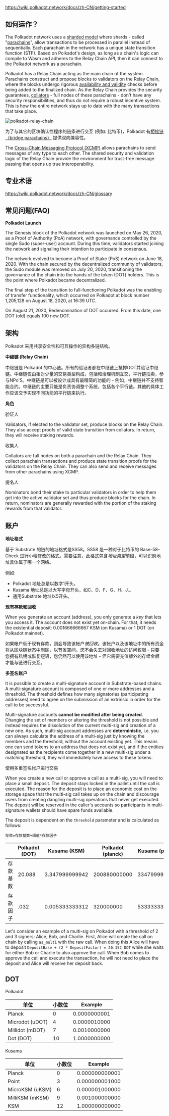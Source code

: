 https://wiki.polkadot.network/docs/zh-CN/getting-started

## 如何运作？

The Polkadot network uses a [sharded model](https://en.wikipedia.org/wiki/Shard_(database_architecture)) where shards - called "[parachains](https://wiki.polkadot.network/docs/zh-CN/learn-parachains)", allow transactions to be processed in parallel instead of sequentially. Each parachain in the network has a unique state transition function (STF). Based on Polkadot's design, as long as a chain's logic can compile to Wasm and adheres to the Relay Chain API, then it can connect to the Polkadot network as a parachain.

Polkadot has a Relay Chain acting as the main chain of the system. Parachains construct and propose blocks to validators on the Relay Chain, where the blocks undergo rigorous [availability and validity](https://wiki.polkadot.network/docs/zh-CN/learn-availability) checks before being added to the finalized chain. As the Relay Chain provides the security guarantees, [collators](https://wiki.polkadot.network/docs/zh-CN/learn-collator) - full nodes of these parachains - don't have any security responsibilities, and thus do not require a robust incentive system. This is how the entire network stays up to date with the many transactions that take place.

![polkadot-relay-chain](polkadot/polkadot_relay_chain-c411a282aa36af0f20d04389919a6275.png)

为了与其它的区块确认性程序的链条进行交互 (例如: 比特币)，Polkadot 有[桥接链（bridge parachains）](https://wiki.polkadot.network/docs/zh-CN/learn-bridges) 提供双向兼容性。

The [Cross-Chain Messaging Protocol (XCMP)](https://wiki.polkadot.network/docs/zh-CN/learn-crosschain) allows parachains to send messages of any type to each other. The shared security and validation logic of the Relay Chain provide the environment for trust-free message passing that opens up true interoperability.

## 专业术语

https://wiki.polkadot.network/docs/zh-CN/glossary

## 常见问题(FAQ)

**Polkadot Launch**

The Genesis block of the Polkadot network was launched on May 26, 2020, as a Proof of Authority (PoA) network, with governance controlled by the single Sudo (super-user) account. During this time, validators started joining the network and signaling their intention to participate in consensus.

The network evolved to become a Proof of Stake (PoS) network on June 18, 2020. With the chain secured by the decentralized community of validators, the Sudo module was removed on July 20, 2020, transitioning the governance of the chain into the hands of the token (DOT) holders. This is the point where Polkadot became decentralized.

The final step of the transition to full-functioning Polkadot was the enabling of transfer functionality, which occurred on Polkadot at block number 1,205,128 on August 18, 2020, at 16:39 UTC.

On August 21, 2020, Redenomination of DOT occurred. From this date, one DOT (old) equals 100 new DOT.

## 架构

Polkadot 采用共享安全性和可互操作的异构多链结构。

**中继链 (Relay Chain)**

中继链是 Polkadot 的中心链。所有的验证者都在中继链上抵押DOT并验证中继链。中继链仅由相对少量的交易类型构成，包括和治理机制互交，平行链拍卖，参与NPo'S。中继链是可以被设计成具有最精简的功能的 - 例如，中继链并不支持智能合约。中继链的主要只能是负责协调整个系统，包括各个平行链。其他的具体工作应该交予实现不同功能的平行链来执行。

**角色**

验证人

Validators, if elected to the validator set, produce blocks on the Relay Chain. They also accept proofs of valid state transition from collators. In return, they will receive staking rewards.

收集人

Collators are full nodes on both a parachain and the Relay Chain. They collect parachain transactions and produce state transition proofs for the validators on the Relay Chain. They can also send and receive messages from other parachains using XCMP.

提名人

Nominators bond their stake to particular validators in order to help them get into the active validator set and thus produce blocks for the chain. In return, nominators are generally rewarded with the portion of the staking rewards from that validator.

## 账户

**地址格式**

基于 Substrate 的链的地址格式是SS58。SS58 是一种对于比特币的 Base-58-Check 进行小幅修改的格式。需要注意，此格式包含*地址类型*前缀，可以识别地址具体属于哪一个网络。

例如:

- Polkadot 地址总是以数字1开头。
- Kusama 地址总是以大写字母开头，如C、D、F、G、H、J...
- 通用Substrate 地址以5开头。

**现有存款和回收**

When you generate an account (address), you only generate a *key* that lets you access it. The account does not exist yet on-chain. For that, it needs the existential deposit: 0.001666666667 KSM (on Kusama) or 1 DOT (on Polkadot mainnet).

如果帐户低于现有存款，则会导致该帐户*被回收*。该帐户以及该地址中的所有资金将从区块链状态中删除，以节省空间。您不会失去对回收地址的访问权限 - 只要您拥有私钥或恢复短语，您仍然可以使用该地址 - 但它需要充值额外的存续金额才能与链进行交互。

**多签名账户**

It is possible to create a multi-signature account in Substrate-based chains. A multi-signature account is composed of one or more addresses and a threshold. The threshold defines how many signatories (participating addresses) need to agree on the submission of an extrinsic in order for the call to be successful.

Multi-signature accounts **cannot be modified after being created**. Changing the set of members or altering the threshold is not possible and instead requires the dissolution of the current multi-sig and creation of a new one. As such, multi-sig account addresses are **deterministic**, i.e. you can always calculate the address of a multi-sig just by knowing the members and the threshold, without the account existing yet. This means one can send tokens to an address that does not exist yet, and if the entities designated as the recipients come together in a new multi-sig under a matching threshold, they will immediately have access to these tokens.

使用多重签名帐户进行交易

When you create a new call or approve a call as a multi-sig, you will need to place a small deposit. The deposit stays locked in the pallet until the call is executed. The reason for the deposit is to place an economic cost on the storage space that the multi-sig call takes up on the chain and discourage users from creating dangling multi-sig operations that never get executed. The deposit will be reserved in the caller's accounts so participants in multi-signature wallets should have spare funds available.

The deposit is dependent on the `threshold` parameter and is calculated as follows:

```
存款=存款基数+阈值*存款因子
```

|          | Polkadot (DOT) | Kusama (KSM)   | Polkadot (planck) | Kusama (planck) |
| -------- | -------------- | -------------- | ----------------- | --------------- |
| 存款基数 | 20.088         | 3.347999999942 | 200880000000      | 3347999999942   |
| 存款因子 | .032           | 0.005333333312 | 320000000         | 5333333312      |

Let's consider an example of a multi-sig on Polkadot with a threshold of 2 and 3 signers: Alice, Bob, and Charlie. First, Alice will create the call on chain by calling `as_multi` with the raw call. When doing this Alice will have to deposit `DepositBase + (2 * DepositFactor) = 20.152 DOT` while she waits for either Bob or Charlie to also approve the call. When Bob comes to approve the call and execute the transaction, he will not need to place the deposit and Alice will receive her deposit back.

## DOT

Polkadot

| 单位            | 小数位 | Example      |
| --------------- | ------ | ------------ |
| Planck          | 0      | 0.0000000001 |
| Microdot (uDOT) | 4      | 0.0000010000 |
| Millidot (mDOT) | 7      | 0.0010000000 |
| Dot (DOT)       | 10     | 1.0000000000 |

Kusama

| 单位            | 小数位 | Example        |
| --------------- | ------ | -------------- |
| Planck          | 0      | 0.000000000001 |
| Point           | 3      | 0.000000001000 |
| MicroKSM (uKSM) | 6      | 0.000001000000 |
| MilliKSM (mKSM) | 9      | 0.001000000000 |
| KSM             | 12     | 1.000000000000 |
